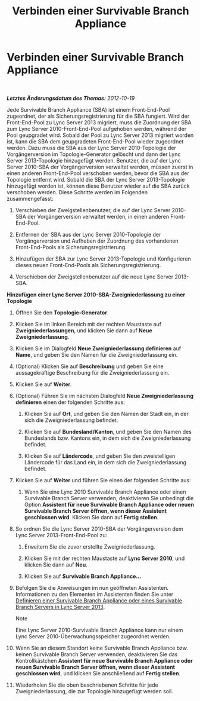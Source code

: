 ﻿---
title: Verbinden einer Survivable Branch Appliance
TOCTitle: Verbinden einer Survivable Branch Appliance
ms:assetid: fe3167e2-d1b1-4cd4-bf30-262e0e7d14e8
ms:mtpsurl: https://technet.microsoft.com/de-de/library/JJ721948(v=OCS.15)
ms:contentKeyID: 49891041
ms.date: 05/19/2016
mtps_version: v=OCS.15
ms.translationtype: HT
---

# Verbinden einer Survivable Branch Appliance

 

_**Letztes Änderungsdatum des Themas:** 2012-10-19_

Jede Survivable Branch Appliance (SBA) ist einem Front-End-Pool zugeordnet, der als Sicherungsregistrierung für die SBA fungiert. Wird der Front-End-Pool zu Lync Server 2013 migriert, muss die Zuordnung der SBA zum Lync Server 2010-Front-End-Pool aufgehoben werden, während der Pool geupgradet wird. Sobald der Pool zu Lync Server 2013 migriert worden ist, kann die SBA dem geupgradeten Front-End-Pool wieder zugeordnet werden. Dazu muss die SBA aus der Lync Server 2010-Topologie der Vorgängerversion im Topologie-Generator gelöscht und dann der Lync Server 2013-Topologie hinzugefügt werden. Benutzer, die auf der Lync Server 2010-SBA der Vorgängerversion verwaltet werden, müssen zuerst in einen anderen Front-End-Pool verschoben werden, bevor die SBA aus der Topologie entfernt wird. Sobald die SBA der Lync Server 2013-Topologie hinzugefügt worden ist, können diese Benutzer wieder auf die SBA zurück verschoben werden. Diese Schritte werden im Folgenden zusammengefasst:

1.  Verschieben der Zweigstellenbenutzer, die auf der Lync Server 2010-SBA der Vorgängerversion verwaltet werden, in einen anderen Front-End-Pool.

2.  Entfernen der SBA aus der Lync Server 2010-Topologie der Vorgängerversion und Aufheben der Zuordnung des vorhandenen Front-End-Pools als Sicherungsregistrierung.

3.  Hinzufügen der SBA zur Lync Server 2013-Topologie und Konfigurieren dieses neuen Front-End-Pools als Sicherungsregistrierung.

4.  Verschieben der Zweigstellenbenutzer auf die neue Lync Server 2013-SBA.

**Hinzufügen einer Lync Server 2010-SBA-Zweigniederlassung zu einer Topologie**

1.  Öffnen Sie den **Topologie-Generator**.

2.  Klicken Sie im linken Bereich mit der rechten Maustaste auf **Zweigniederlassungen**, und klicken Sie dann auf **Neue Zweigniederlassung**.

3.  Klicken Sie im Dialogfeld **Neue Zweigniederlassung definieren** auf **Name**, und geben Sie den Namen für die Zweigniederlassung ein.

4.  (Optional) Klicken Sie auf **Beschreibung** und geben Sie eine aussagekräftige Beschreibung für die Zweigniederlassung ein.

5.  Klicken Sie auf **Weiter**.

6.  (Optional) Führen Sie im nächsten Dialogfeld **Neue Zweigniederlassung definieren** einen der folgenden Schritte aus:
    
    1.  Klicken Sie auf **Ort**, und geben Sie den Namen der Stadt ein, in der sich die Zweigniederlassung befindet.
    
    2.  Klicken Sie auf **Bundesland/Kanton**, und geben Sie den Namen des Bundeslands bzw. Kantons ein, in dem sich die Zweigniederlassung befindet.
    
    3.  Klicken Sie auf **Ländercode**, und geben Sie den zweistelligen Ländercode für das Land ein, in dem sich die Zweigniederlassung befindet.

7.  Klicken Sie auf **Weiter** und führen Sie einen der folgenden Schritte aus:
    
    1.  Wenn Sie eine Lync 2010 Survivable Branch Appliance oder einen Survivable Branch Server verwenden, deaktivieren Sie unbedingt die Option **Assistent für neue Survivable Branch Appliance oder neuen Survivable Branch Server öffnen, wenn dieser Assistent geschlossen wird**. Klicken Sie dann auf **Fertig stellen**.

8.  So ordnen Sie die Lync Server 2010-SBA der Vorgängerversion dem Lync Server 2013-Front-End-Pool zu:
    
    1.  Erweitern Sie die zuvor erstellte Zweigniederlassung.
    
    2.  Klicken Sie mit der rechten Maustaste auf **Lync Server 2010**, und klicken Sie dann auf **Neu**.
    
    3.  Klicken Sie auf **Survivable Branch Appliance…**

9.  Befolgen Sie die Anweisungen im nun geöffneten Assistenten. Informationen zu den Elementen im Assistenten finden Sie unter [Definieren einer Survivable Branch Appliance oder eines Survivable Branch Servers in Lync Server 2013](lync-server-2013-define-a-survivable-branch-appliance-or-server.md).
    

    > [!NOTE]
    > Eine Lync Server 2010-Survivable Branch Appliance kann nur einem Lync Server 2010-Überwachungsspeicher zugeordnet werden.



10. Wenn Sie an diesem Standort keine Survivable Branch Appliance bzw. keinen Survivable Branch Server verwenden, deaktivieren Sie das Kontrollkästchen **Assistent für neue Survivable Branch Appliance oder neuen Survivable Branch Server öffnen, wenn dieser Assistent geschlossen wird**, und klicken Sie anschließend auf **Fertig stellen**.

11. Wiederholen Sie die oben beschriebenen Schritte für jede Zweigniederlassung, die zur Topologie hinzugefügt werden soll.

